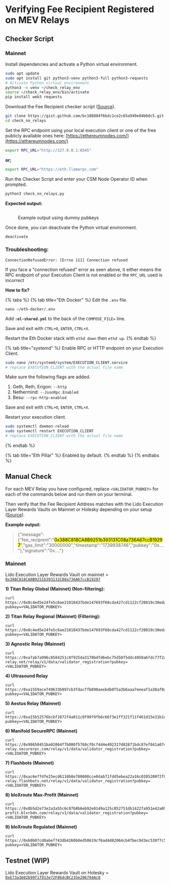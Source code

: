 # Verifying Fee Recipient Registered on MEV Relays

## Checker Script

### Mainnet

Install dependencies and activate a Python virtual environment.

```sh
sudo apt update
sudo apt install git python3-venv python3-full python3-requests
# Activate Python virtual environment
python3 -m venv ~/check_relay_env
source ~/check_relay_env/bin/activate
pip install web3 requests
```

Download the Fee Recipient checker script ([Source](https://gist.github.com/skhomuti/bc188884f6bdc1ce2c65a949e84b0dc5)).

```sh
git clone https://gist.github.com/bc188884f6bdc1ce2c65a949e84b0dc5.git check_no_relays
cd check_no_relays
```

Set the RPC endpoint using your local execution client or one of the free publicly available ones here: [https://ethereumnodes.com/](https://ethereumnodes.com/)

```sh
export RPC_URL="http://127.0.0.1:8545"
```

**or;**

```sh
export RPC_URL="https://eth.llamarpc.com"
```

Run the Checker Script and enter your CSM Node Operator ID when prompted.

```sh
python3 check_no_relays.py
```

**Expected output:**

<figure><img src="../../../.gitbook/assets/Screenshot 2025-02-28 at 5.06.55 PM (1).png" alt=""><figcaption><p>Example output using dummy pubkeys</p></figcaption></figure>

Once done, you can deactivate the Python virtual environment.

```sh
deactivate
```

### **Troubleshooting:**

```
ConnectionRefusedError: [Errno 111] Connection refused
```

If you face a "connection refused" error as seen above, it either means the RPC endpoint of your Execution Client is not enabled or the `RPC_URL` used is incorrect

**How to fix?**

{% tabs %}
{% tab title="Eth Docker" %}
Edit the `.env` file.

```
nano ~/eth-docker/.env
```

Add **`:el-shared.yml`** to the back of the `COMPOSE_FILE=` line.

Save and exit with `CTRL+O`, `ENTER`, `CTRL+X`.

Restart the Eth Docker stack with `ethd down` then `ethd up`.
{% endtab %}

{% tab title="systemd" %}
Enable RPC or HTTP endpoint on your Execution Client.

```sh
sudo nano /etc/systemd/system/EXECUTION_CLIENT.service
# replace EXECUTION_CLIENT with the actual file name
```

Make sure the following flags are added.

1. Geth, Reth, Erigon: `--http`
2. Nethermind: `--JsonRpc.Enabled`
3. Besu: `--rpc-http-enabled`

Save and exit with `CTRL+O`, `ENTER`, `CTRL+X`.

Restart your execution client.

```sh
sudo systemctl daemon-reload
sudo systemctl restart EXECUTION_CLIENT
# replace EXECUTION_CLIENT with the actual file name
```
{% endtab %}

{% tab title="Eth Pillar" %}
Enabled by default.
{% endtab %}
{% endtabs %}

## Manual Check

For each MEV Relay you have configured, replace `<VALIDATOR_PUBKEY>` for each of the commands below and run them on your terminal.&#x20;

Then verify that the Fee Recipient Address matches with the Lido Execution Layer Rewards Vaults on Mainnet or Holesky depending on your setup ([Source](https://operatorportal.lido.fi/modules/community-staking-module)).&#x20;

**Example output:**

> {"message":{"fee\_recipient":"<mark style="background-color:yellow;">0x388C818CA8B9251b393131C08a736A67ccB19297</mark>","gas\_limit":"30000000","timestamp":"1739938746","pubkey":"0x...."},"signature":"0x...."}

### Mainnet

Lido Execution Layer Rewards Vault on mainnet = [`0x388C818CA8B9251b393131C08a736A67ccB19297`](https://etherscan.io/address/0x388C818CA8B9251b393131C08a736A67ccB19297)

**1) Titan Relay Global (Mainnet) (Non-filtering):**

```
curl https://0x8c4ed5e24fe5c6ae21018437bde147693f68cda427cd1122cf20819c30eda7ed74f72dece09bb313f2a1855595ab677d@global.titanrelay.xyz/relay/v1/data/validator_registration?pubkey=<VALIDATOR_PUBKEY>
```

**2) Titan Relay Regional (Mainnet) (Filtering):**

```
curl https://0x8c4ed5e24fe5c6ae21018437bde147693f68cda427cd1122cf20819c30eda7ed74f72dece09bb313f2a1855595ab677d@regional.titanrelay.xyz/relay/v1/data/validator_registration?pubkey=<VALIDATOR_PUBKEY>
```

**3) Agnostic Relay (Mainnet)**

```
curl https://0xa7ab7a996c8584251c8f925da3170bdfd6ebc75d50f5ddc4050a6fdc77f2a3b5fce2cc750d0865e05d7228af97d69561@agnostic-relay.net/relay/v1/data/validator_registration?pubkey=<VALIDATOR_PUBKEY>
```

**4) Ultrasound Relay**

```
curl https://0xa1559ace749633b997cb3fdacffb890aeebdb0f5a3b6aaa7eeeaf1a38af0a8fe88b9e4b1f61f236d2e64d95733327a62@relay.ultrasound.money/relay/v1/data/validator_registration?pubkey=<VALIDATOR_PUBKEY>
```

**5) Aestus Relay (Mainnet)**

```
curl https://0xa15b52576bcbf1072f4a011c0f99f9fb6c66f3e1ff321f11f461d15e31b1cb359caa092c71bbded0bae5b5ea401aab7e@aestus.live/relay/v1/data/validator_registration?pubkey=<VALIDATOR_PUBKEY>
```

**6) Manifold SecureRPC (Mainnet)**

```
curl https://0x98650451ba02064f7b000f5768cf0cf4d4e492317d82871bdc87ef841a0743f69f0f1eea11168503240ac35d101c9135@mainnet-relay.securerpc.com/relay/v1/data/validator_registration?pubkey=<VALIDATOR_PUBKEY>
```

**7) Flashbots (Mainnet)**

```
curl https://0xac6e77dfe25ecd6110b8e780608cce0dab71fdd5ebea22a16c0205200f2f8e2e3ad3b71d3499c54ad14d6c21b41a37ae@boost-relay.flashbots.net/relay/v1/data/validator_registration?pubkey=<VALIDATOR_PUBKEY>
```

**8) bloXroute Max-Profit (Mainnet)**

```
curl https://0x8b5d2e73e2a3a55c6c87b8b6eb92e0149a125c852751db1422fa951e42a09b82c142c3ea98d0d9930b056a3bc9896b8f@bloxroute.max-profit.blxrbdn.com/relay/v1/data/validator_registration?pubkey=<VALIDATOR_PUBKEY>
```

**9) bloXroute Regulated (Mainnet)**

```
curl https://0xb0b07cd0abef743db4260b0ed50619cf6ad4d82064cb4fbec9d3ec530f7c5e6793d9f286c4e082c0244ffb9f2658fe88@bloxroute.regulated.blxrbdn.com/relay/v1/data/validator_registration?pubkey=<VALIDATOR_PUBKEY>
```

## Testnet (WIP)

Lido Execution Layer Rewards Vault on Holesky = [`0xE73a3602b99f1f913e72F8bdcBC235e206794Ac8`](https://holesky.etherscan.io/address/0xE73a3602b99f1f913e72F8bdcBC235e206794Ac8)
